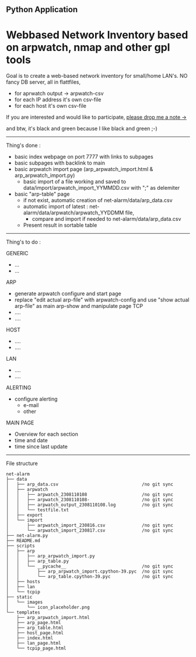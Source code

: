 ## Python Application
# Webbased Network Inventory based on arpwatch, nmap and other gpl tools

Goal is to create a web-based network inventory for small/home LAN's.
NO fancy DB server, all in flattfiles, 
- for aprwatch output -> arpwatch-csv 
- for each IP address it's own csv-file
- for each host it's own csv-file

If you are interested and would like to participate, [please drop me a note ->](https://www.fischerman.ch/?page_id=11)

and btw, it's black and green because I like black and green ;-)

---

Thing's done : 
- basic index webpage on port 7777 with links to subpages
- basic subpages with backlink to main
- basic arpwatch import page (arp_arpwatch_import.html & arp_arpwatch_import.py)
    - basic import of a file working and saved to data/import/arpwatch_import_YYMMDD.csv with ";" as delemiter
- basic "arp-table" page
    - if not exist, automatic creation of net-alarm/data/arp_data.csv
    - automatic import of latest : net-alarm/data/arpwatch/arpwatch_YYDDMM file, 
        - compare and import if needed to net-alarm/data/arp_data.csv
    - Present result in sortable table

---

Thing's to do : 

GENERIC
- ...
- ...

ARP
- generate arpwatch configure and start page
- replace "edit actual arp-file" with arpwatch-config and use "show actual arp-file" as main arp-show and manipulate page
TCP
- ....
- ....

HOST
- ....
- ....

LAN
- ....
- ....

ALERTING
- configure alerting
    - e-mail
    - other 

MAIN PAGE
- Overview for each section
- time and date
- time since last update 

---

File structure 
```
net-alarm
├── data
│   ├── arp_data.csv                                /no git sync
│   ├── arpwatch
│   │   ├── arpwatch_2308110108                     /no git sync
│   │   ├── arpwatch_2308110108-                    /no git sync
│   │   ├── arpwatch_output_2308110108.log          /no git sync
│   │   └── testfile.txt
│   ├── export
│   └── import
│       ├── arpwatch_import_230816.csv              /no git sync
│       └── arpwatch_import_230817.csv              /no git sync
├── net-alarm.py
├── README.md
├── scripts
│   ├── arp
│   │   ├── arp_arpwatch_import.py
│   │   ├── arp_table.py
│   │   └── __pycache__                             /no git sync
│   │       ├── arp_arpwatch_import.cpython-39.pyc  /no git sync
│   │       └── arp_table.cpython-39.pyc            /no git sync
│   ├── hosts
│   ├── lan
│   └── tcpip
├── static
│   └── images
│       └── icon_placeholder.png
└── templates
    ├── arp_arpwatch_import.html
    ├── arp_page.html
    ├── arp_table.html
    ├── host_page.html
    ├── index.html
    ├── lan_page.html
    └── tcpip_page.html